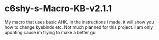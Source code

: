 # c6shy-s-Macro-KB-v2.1.1
My macro that uses basic AHK. In the instructions I made, it will show you how to change kyebinds etc. Not much planned for this project. I am only updating cause im trying to make a better gui.
